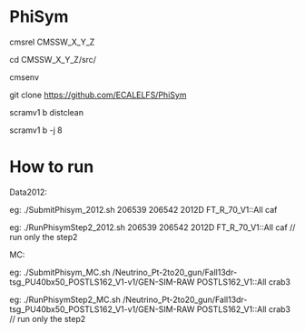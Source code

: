 PhiSym
===========

cmsrel CMSSW_X_Y_Z

cd CMSSW_X_Y_Z/src/

cmsenv

git clone https://github.com/ECALELFS/PhiSym

scramv1 b distclean

scramv1 b -j 8


How to run
===========

Data2012:

eg: ./SubmitPhisym_2012.sh 206539 206542 2012D FT_R_70_V1::All caf

eg: ./RunPhisymStep2_2012.sh 206539 206542 2012D FT_R_70_V1::All caf // run only the step2

MC:

eg: ./SubmitPhisym_MC.sh /Neutrino_Pt-2to20_gun/Fall13dr-tsg_PU40bx50_POSTLS162_V1-v1/GEN-SIM-RAW POSTLS162_V1::All crab3

eg: ./RunPhisymStep2_MC.sh /Neutrino_Pt-2to20_gun/Fall13dr-tsg_PU40bx50_POSTLS162_V1-v1/GEN-SIM-RAW POSTLS162_V1::All crab3 // run only the step2

